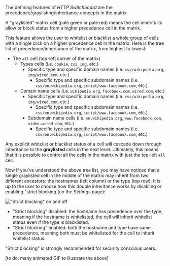 The defining features of *HTTP Switchboard* are the precedence/graylisting/inheritance concepts in the matrix.

A "graylisted" matrix cell (pale green or pale red) means the cell inherits its allow or block status from a higher precedence cell in the matrix.

This feature allows the user to whitelist or blacklist a whole group of cells with a single click on a higher precedence cell in the matrix. Here is the tree list of precedence/inheritance of the matrix, from highest to lowest:

- The `all` cell (top-left corner of the matrix)
    * Types cells (i.e. `cookie`, `css`, `img`, etc.)
        - Specific type and specific domain names (i.e. `css/wikipedia.org`, `img/wired.com`, etc.)
            * Specific type and specific subdomain names (i.e. `css/en.wikipedia.org`, `script/www.facebook.com`, etc.)
    * Domain name cells (i.e. `wikipedia.org`, `facebook.com`, `wired.com`, etc.)
        - Specific type and specific domain names (i.e. `css/wikipedia.org`, `img/wired.com`, etc.)
            * Specific type and specific subdomain names (i.e. `css/en.wikipedia.org`, `script/www.facebook.com`, etc.)
        - Subdomain name cells (i.e. `en.wikipedia.org`, `www.facebook.com`, `video.wired.com`, etc.)
            * Specific type and specific subdomain names (i.e. `css/en.wikipedia.org`, `script/www.facebook.com`, etc.)

Any explicit whitelist or blacklist status of a cell will cascade down through inheritance to the **graylisted** cells in the next level. Ultimately, this means that it is possible to control all the cells in the matrix with just the top-left `all` cell.

Now if you've understood the above tree list, you may have noticed that a single graylisted cell in the middle of the matrix may inherit from two different ancestors: the hostnames (left column) or the type (top row). It is up to the user to choose how this double inheritance works by disabling or enabling "strict blocking (on the *Settings* page):

!["Strict blocking" on and off](https://raw.github.com/gorhill/httpswitchboard/master/doc/img/strict-blocking.gif)

- "Strict blocking" disabled: the hostname has precedence over the type, meaning if the hostname is whitelisted, the cell will inherit whitelist status even if the type is blacklisted.
- "Strict blocking" enabled: both the hostname and type have same precedence, meaning both must be whitelisted for the cell to inherit whitelist status.

"Strict blocking" is strongly recommended for security conscious users.

[to do: many animated GIF to illustrate the above]
